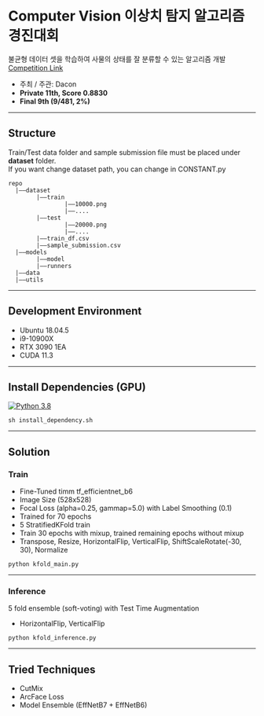 # Computer Vision 이상치 탐지 알고리즘 경진대회
불균형 데이터 셋을 학습하여 사물의 상태를 잘 분류할 수 있는 알고리즘 개발
<br>[Competition Link](https://dacon.io/competitions/official/235894/overview/description)
* 주최 / 주관: Dacon
* **Private 11th, Score 0.8830**
* **Final 9th (9/481, 2%)**
***

## Structure
Train/Test data folder and sample submission file must be placed under **dataset** folder.<br>
If you want change dataset path, you can change in CONSTANT.py
```
repo
  |——dataset
        |——train
                |——10000.png
                |——....
        |——test
                |——20000.png
                |——....
        |——train_df.csv
        |——sample_submission.csv
  |——models
        |——model
        |——runners
  |——data
  |——utils
```
***

## Development Environment
* Ubuntu 18.04.5
* i9-10900X
* RTX 3090 1EA
* CUDA 11.3
***

## Install Dependencies (GPU)
[![Python 3.8](https://img.shields.io/badge/python-3.8-blue.svg)](https://www.python.org/downloads/release/python-3812/)

```shell
sh install_dependency.sh
```
***

## Solution

### Train
* Fine-Tuned timm tf_efficientnet_b6
* Image Size (528x528)
* Focal Loss (alpha=0.25, gammap=5.0) with Label Smoothing (0.1)
* Trained for 70 epochs
* 5 StratifiedKFold train
* Train 30 epochs with mixup, trained remaining epochs without mixup
* Transpose, Resize, HorizontalFlip, VerticalFlip, ShiftScaleRotate(-30, 30), Normalize

```shell
python kfold_main.py
```
***

### Inference
5 fold ensemble (soft-voting) with Test Time Augmentation
* HorizontalFlip, VerticalFlip

```shell
python kfold_inference.py
```
***
## Tried Techniques
* CutMix
* ArcFace Loss
* Model Ensemble (EffNetB7 + EffNetB6)
